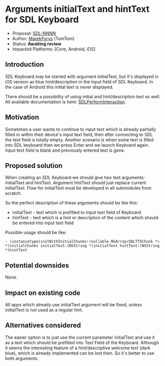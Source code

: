 # Arguments initialText and hintText for SDL Keyboard

* Proposal: [SDL-NNNN](NNNN-initial-and-hint-text-for-keyboard.md)
* Author: [MarekForys](https://github.com/mforys) (TomTom)
* Status: **Awaiting review**
* Impacted Platforms: [Core, Android, iOS]


## Introduction

SDL Keyboard may be started with argument initialText, but it's displayed in iOS version as blue hint/description in the input field of SDL Keyboard. In the case of Android this initial text is never displayed.

There should be a possibility of using initial and hint/description text as well.
All available documentation is here: [SDLPerformInteraction](https://smartdevicelink.com/en/docs/iOS/master/Classes/SDLPerformInteraction/).


## Motivation

Sometimes a user wants to continue to input text which is already partially filled in within their device's input text field, then after connecting to SDL the text field is totally empty. Another scenario is when some text is filled into SDL keyboard then we press Enter and we launch Keyboard again. Input text field is blank and previously entered text is gone.


## Proposed solution

When creating an SDL Keyboard we should give two text arguments: initialText and hintText. Argument hintText should just replace current initialText. Flow for initialText must be developed in all submodules from scratch.

So the perfect description of these arguments should be like this:

* initialText - text which is prefilled to input text field of Keyboard
* hintText - text which is a hint or description of the content which should be entered into input text field

Possible usage should be like:

```objc
- (instancetype)initWithInitialChunks:(nullable NSArray<SDLTTSChunk *> *)initialChunks initialText:(NSString *)initialText hintText:(NSString *)hintText
```

## Potential downsides

None.


## Impact on existing code

All apps which already use initialText argument will be fixed, unless initialText is not used as a regular hint.


## Alternatives considered

The easier option is to just use the current parameter initialText and use it as a text which should be prefilled into Text Field of the Keyboard.
Although it seems the interesting feature of a hint/descriptive welcome text (dark blue), which is already implemented can be lost then.
So it's better to use both arguments.

